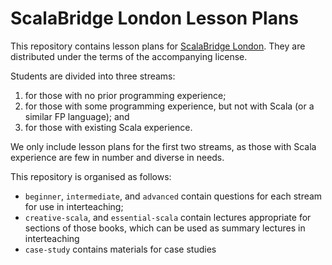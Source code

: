 # ScalaBridge London Lesson Plans

This repository contains lesson plans for [ScalaBridge London][scalabridge-london]. They are distributed under the terms of the accompanying license.

Students are divided into three streams:

1. for those with no prior programming experience;
2. for those with some programming experience, but not with Scala (or a similar FP language); and
3. for those with existing Scala experience.

We only include lesson plans for the first two streams, as those with Scala experience are few in number and diverse in needs.

This repository is organised as follows:

- `beginner`, `intermediate`, and `advanced` contain questions for each stream for use in interteaching;
- `creative-scala`, and `essential-scala` contain lectures appropriate for sections of those books, which can be used as summary lectures in interteaching
- `case-study` contains materials for case studies


[scalabridge-london]: https://scalabridgelondon.org/

